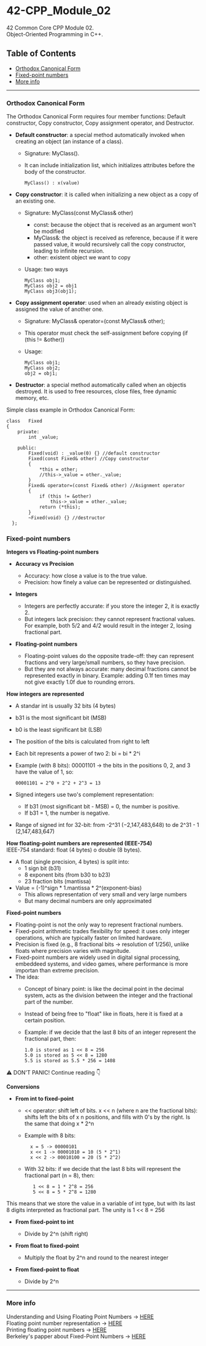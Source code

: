 # 42-CPP_Module_02
42 Common Core CPP Module 02.  
Object-Oriented Programming in C++.  

## Table of Contents
- [Orthodox Canonical Form](#orthodox-canonical-form)
- [Fixed-point numbers](#fixed-point-numbers)
- [More info](#more-info)

----------------------------------------

### Orthodox Canonical Form
The Orthodox Canonical Form requires four member functions: Default constructor, Copy constructor, Copy assignment operator, and Destructor.
- **Default constructor**: a special method automatically invoked when creating an object (an instance of a class).
  - Signature: MyClass().
  - It can include initialization list, which initializes attributes before the body of the constructor.
    
        MyClass() : x(value)
    
- **Copy constructor**: it is called when initializing a new object as a copy of an existing one.
    - Signature: MyClass(const MyClass& other)
      - const: because the object that is received as an argument won't be modified
      - MyClass&: the object is received as reference, because if it were passed value, it would recursively call the copy constructor, leading to infinite recursion.
      - other: existent object we want to copy
  - Usage: two ways
    
        MyClass obj1;
        MyClass obj2 = obj1
        MyClass obj3(obj1);

- **Copy assignment operator**: used when an already existing object is assigned the value of another one.
    - Signature: MyClass& operator=(const MyClass& other);
    - This operator must check the self-assignment before copying (if (this != &other))
    - Usage:
      
          MyClass obj1;
          MyClass obj2;
          obj2 = obj1;
    
- **Destructor**: a special method automatically called when an objectis destroyed. It is used to free resources, close files, free dynamic memory, etc.

Simple class example in Orthodox Canonical Form:

    class   Fixed
    {
    	private:
    		int _value;
    		
    	public:
    		Fixed(void) : _value(0) {} //default constructor
    		Fixed(const Fixed& other) //Copy constructor
            {
                *this = other;
                //this->_value = other._value;
            }
    		Fixed& operator=(const Fixed& other) //Asignment operator
            {
                if (this != &other)
                    this->_value = other._value;
                return (*this);
            }
            ~Fixed(void) {} //destructor
      };



### Fixed-point numbers

**Integers vs Floating-point numbers**
- **Accuracy vs Precision**
  - Accuracy: how close a value is to the true value.
  - Precision: how finely a value can be represented or distinguished.

- **Integers**
  - Integers are perfectly accurate: if you store the integer 2, it is exactly 2.
  - But integers lack precision: they cannot represent fractional values. For example, both 5/2 and 4/2 would result in the integer 2, losing fractional part.

- **Floating-point numbers**
  - Floating-point values do the opposite trade-off: they can represent fractions and very large/small numbers, so they have precision.
  - But they are not always accurate: many decimal fractions cannot be represented exactly in binary. Example: adding 0.1f ten times may not give exactly 1.0f due to rounding errors.

**How integers are represented**
- A standar int is usually 32 bits (4 bytes)
- b31 is the most significant bit (MSB)
- b0 is the least significant bit (LSB)
- The position of the bits is calculated from right to left
- Each bit represents a power of two 2: bi = bi * 2^i
- Example (with 8 bits): 00001101 -> the bits in the positions 0, 2, and 3 have the value of 1, so:

      00001101 = 2^0 + 2^2 + 2^3 = 13

- Signed integers use two's complement representation:
  - If b31 (most significant bit - MSB) = 0, the number is positive.
  - If b31 = 1, the number is negative. 
- Range of signed int for 32-bit: from -2^31 (−2,147,483,648) to de 2^31 - 1 (2,147,483,647)

**How floating-point numbers are represented (IEEE-754)**  
IEEE-754 standard: float (4 bytes) o double (8 bytes). 
- A float (single precision, 4 bytes) is split into: 
  - 1 sign bit (b31)
  - 8 exponent bits (from b30 to b23)
  - 23 fraction bits (mantissa)
- Value = (-1)^sign * 1.mantissa * 2^(exponent-bias)
  - This allows representation of very small and very large numbers
  - But many decimal numbers are only approximated

**Fixed-point numbers**  
- Floating-point is not the only way to represent fractional numbers.
- Fixed-point arithmetic trades flexibility for speed: it uses only integer operations, which are typically faster on limited hardware.
- Precision is fixed (e.g., 8 fractional bits -> resolution of 1/256), unlike floats where precision varies with magnitude.
- Fixed-point numbers are widely used in digital signal processing, embeddeed systems, and video games, where performance is more importan than extreme precision.
- The idea:
  - Concept of binary point: is like the decimal point in the decimal system, acts as the division between the integer and the fractional part of the number.
  - Instead of being free to "float" like in floats, here it is fixed at a certain position.
  - Example: if we decide that the last 8 bits of an integer represent the fractional part, then:
    
        1.0 is stored as 1 << 8 = 256
        5.0 is stored as 5 << 8 = 1280
        5.5 is stored as 5.5 * 256 = 1408

⚠️ DON'T PANIC! Continue reading 👇

**Conversions**
- **From int to fixed-point**
  - << operator: shift left of bits. x << n (where n are the fractional bits): shifts left the bits of x n positions, and fills with 0's by the right. Is the same that doing x * 2^n
  - Example with 8 bits:
  
          x = 5 -> 00000101
          x << 1 -> 00001010 = 10 (5 * 2^1)
          x << 2 -> 00010100 = 20 (5 * 2^2)
    
  - With 32 bits: if we decide that the last 8 bits will represent the fractional part (n = 8), then:

           1 << 8 = 1 * 2^8 = 256
           5 << 8 = 5 * 2^8 = 1280

This means that we store the value in a variable of int type, but with its last 8 digits interpreted as fractional part. The unity is 1 << 8 = 256

- **From fixed-point to int**
  - Divide by 2^n (shift right)

- **From float to fixed-point**
  - Multiply the float by 2^n and round to the nearest integer

- **From fixed-point to float**
  - Divide by 2^n

------------------

### More info

Understanding and Using Floating Point Numbers &rarr; [HERE](https://www.cprogramming.com/tutorial/floating_point/understanding_floating_point.html)  
Floating point number representation &rarr; [HERE](https://www.cprogramming.com/tutorial/floating_point/understanding_floating_point_representation.html)  
Printing floating point numbers &rarr; [HERE](https://www.cprogramming.com/tutorial/floating_point/understanding_floating_point_printing.html)  
Berkeley's papper about Fixed-Point Numbers &rarr; [HERE](https://web.archive.org/web/20231224143018/https://inst.eecs.berkeley.edu/~cs61c/sp06/handout/fixedpt.html)
